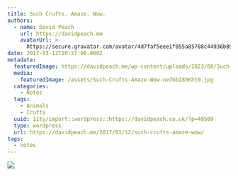 ```yaml
---
title: Such Crufts. Amaze. Wow.
authors:
  - name: David Peach
    url: https://davidpeach.me
    avatarUrl: >-
      https://secure.gravatar.com/avatar/4d7faf5eee1f055a85788c44936b8995eaab6dfb004e7854ec747ccb272e91ee?s=96&d=mm&r=g
date: 2017-03-12T20:27:00.000Z
metadata:
  featuredImage: https://davidpeach.me/wp-content/uploads/2023/08/Such-Crufts-Amaze-Wow.jpg
  media:
    featuredImage: /assets/Such-Crufts-Amaze-Wow-ne7GbI85Kht9.jpg
  categories:
    - Notes
  tags:
    - Animals
    - Crufts
  uuid: 11ty/import::wordpress::https://davidpeach.co.uk/?p=49589
  type: wordpress
  url: https://davidpeach.me/2017/03/12/such-crufts-amaze-wow/
tags:
  - notes
---
```

[![](/assets/Such-Crufts-Amaze-Wow-1536x115-wyKNhmLSMGFa.jpg)](/assets/Such-Crufts-Amaze-Wow-1536x115-wyKNhmLSMGFa.jpg)
